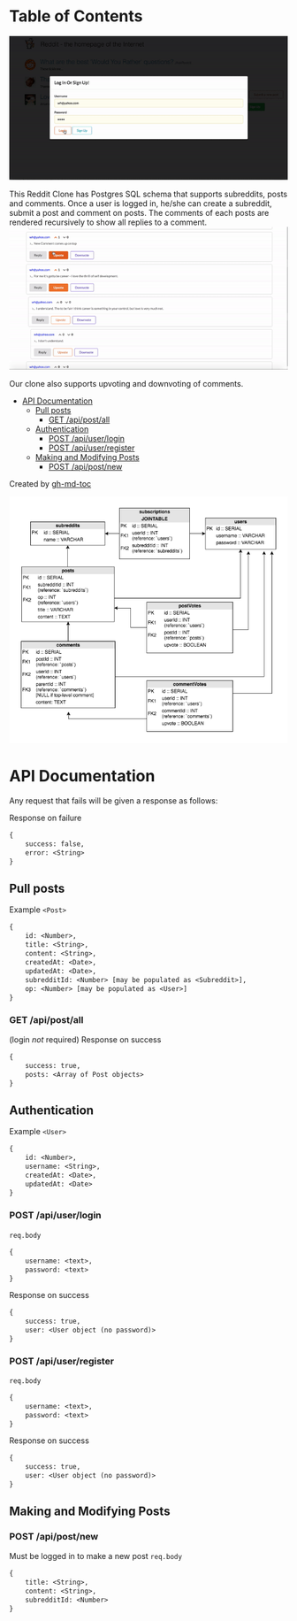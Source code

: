 Table of Contents
=================

![](./docs/En1ffM.gif)

This Reddit Clone has Postgres SQL schema that supports subreddits, posts and comments. Once a user is logged in, he/she can create a subreddit, submit a post and comment on posts. The comments of each posts are rendered recursively to show all replies to a comment.
![](./docs/up1hKX.gif)

Our clone also supports upvoting and downvoting of comments.
* [API Documentation](#api-documentation)
  * [Pull posts](#pull-posts)
    * [GET /api/post/all](#get-apipostall)
  * [Authentication](#authentication)
    * [POST /api/user/login](#post-apiuserlogin)
    * [POST /api/user/register](#post-apiuserregister)
  * [Making and Modifying Posts](#making-and-modifying-posts)
    * [POST /api/post/new](#post-apipostnew)

Created by [gh-md-toc](https://github.com/ekalinin/github-markdown-toc.go)

![SQL Table Diagram](./docs/horizons_reddit_clone.png)

# API Documentation

Any request that fails will be given a response as follows:

Response on failure
```
{
    success: false,
    error: <String>
}
```

## Pull posts
Example `<Post>`
```
{
    id: <Number>,
    title: <String>,
    content: <String>,
    createdAt: <Date>,
    updatedAt: <Date>,
    subredditId: <Number> [may be populated as <Subreddit>],
    op: <Number> [may be populated as <User>]
}
```

### GET /api/post/all
(login _not_ required)
Response on success
```
{
    success: true,
    posts: <Array of Post objects>
}
```

## Authentication
Example `<User>`
```
{
    id: <Number>,
    username: <String>,
    createdAt: <Date>,
    updatedAt: <Date>
}
```
### POST /api/user/login
`req.body`
```
{
    username: <text>,
    password: <text>
}
```
Response on success
```
{
    success: true,
    user: <User object (no password)>
}
```

### POST /api/user/register
`req.body`
```
{
    username: <text>,
    password: <text>
}
```
Response on success
```
{
    success: true,
    user: <User object (no password)>
}
```

## Making and Modifying Posts
### POST /api/post/new
Must be logged in to make a new post
`req.body`
```
{
    title: <String>,
    content: <String>,
    subredditId: <Number>
}
```
